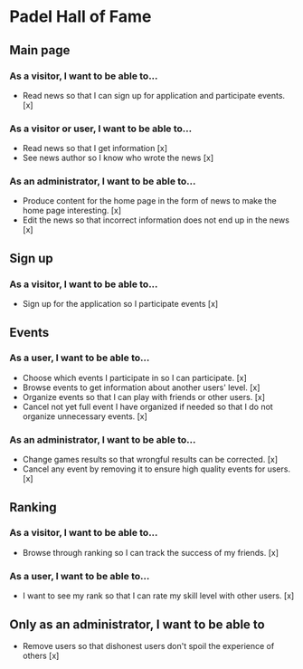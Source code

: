 # Padel Hall of Fame 

## Main page

### As a visitor, I want to be able to...

  * Read news so that I can sign up for application and participate events. [x]

### As a visitor or user, I want to be able to...

  * Read news so that I get information [x]
  * See news author so I know who wrote the news [x]

### As an administrator, I want to be able to...

  * Produce content for the home page in the form of news to make the home page interesting. [x]
  * Edit the news so that incorrect information does not end up in the news [x]

## Sign up

### As a visitor, I want to be able to...

   * Sign up for the application so I participate events [x]

## Events

### As a user, I want to be able to...

  * Choose which events I participate in so I can participate. [x]
  * Browse events to get information about another users' level. [x]
  * Organize events so that I can play with friends or other users. [x]
  * Cancel not yet full event I have organized if needed so that I do not organize unnecessary events. [x]

### As an administrator, I want to be able to...

  * Change games results so that wrongful results can be corrected. [x]
  * Cancel any event by removing it to ensure high quality events for users. [x]

## Ranking

### As a visitor, I want to be able to...

  * Browse through ranking so I can track the success of my friends. [x]

### As a user, I want to be able to...

  * I want to see my rank so that I can rate my skill level with other users. [x]

## Only as an administrator, I want to be able to

  * Remove users so that dishonest users don't spoil the experience of others [x]
